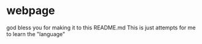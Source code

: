 # webpage
god bless you for making it to this README.md
This is just attempts for me to learn the "language"
